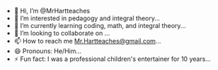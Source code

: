 - 👋 Hi, I’m @MrHartteaches
- 👀 I’m interested in pedagogy and integral theory...
- 🌱 I’m currently learning coding, math, and integral theory...
- 💞️ I’m looking to collaborate on ...
- 📫 How to reach me Mr.Hartteaches@gmail.com...
- 😄 Pronouns: He/Him...
- ⚡ Fun fact: I was a professional children's entertainer for 10 years...

<!---
MrHartteaches/MrHartteaches is a ✨ special ✨ repository because its `README.md` (this file) appears on your GitHub profile.
You can click the Preview link to take a look at your changes.
--->
